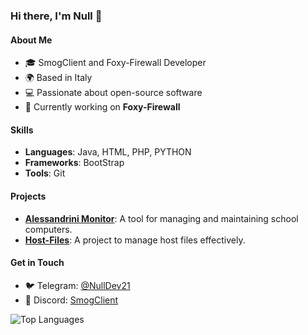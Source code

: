 ### Hi there, I'm Null 👋

#### About Me
- 🎓 SmogClient and Foxy-Firewall Developer
- 🌍 Based in Italy
- 💻 Passionate about open-source software
- 🚀 Currently working on **Foxy-Firewall**

#### Skills
- **Languages**: Java, HTML, PHP, PYTHON
- **Frameworks**: BootStrap
- **Tools**: Git

#### Projects
- [**Alessandrini Monitor**](https://github.com/NullDev21/AlessandriniMonitor): A tool for managing and maintaining school computers.
- [**Host-Files**](https://github.com/NullDev21/Host-Files): A project to manage host files effectively.

#### Get in Touch
- 🐦 Telegram: [@NullDev21](https://t.me/NullDev21)
- 💬 Discord: [SmogClient](https://dsc.gg/HunterSQ)

![Top Languages](https://github-readme-stats.vercel.app/api/top-langs/?username=NullDev21&layout=compact&theme=dark)
